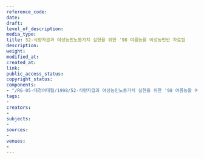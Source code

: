```yaml
---
reference_code: 
date: 
draft: 
level_of_description: 
media_type: 
title: 52-식량자급과 여성농민노동가치 실현을 위한 '98 여름농활 여성농민반 자료집
description: 
weight: 
modified_at: 
created_at: 
link: 
public_access_status: 
copyright_status: 
components:
- "/RG-05-대경여대협/1998/52-식량자급과 여성농민노동가치 실현을 위한 '98 여름농활 여성농민반 자료집.pdf"
tags:
- 
creators:
- 
subjects:
- 
sources:
- 
venues:
- 
---
```

